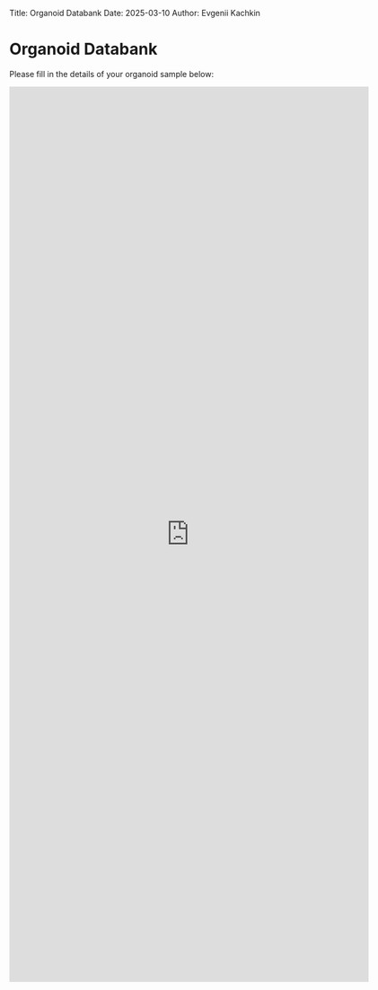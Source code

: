 Title: Organoid Databank
Date: 2025-03-10
Author: Evgenii Kachkin

# Organoid Databank

Please fill in the details of your organoid sample below:

<iframe src="https://docs.google.com/forms/d/e/1FAIpQLSfqSs_J_y79C0nT3rmLqbF0dhaefBLygTZZ-o5ur6MkVcbgZQ/viewform?embedded=true" width="640" height="1596" frameborder="0" marginheight="0" marginwidth="0">Loading…</iframe>